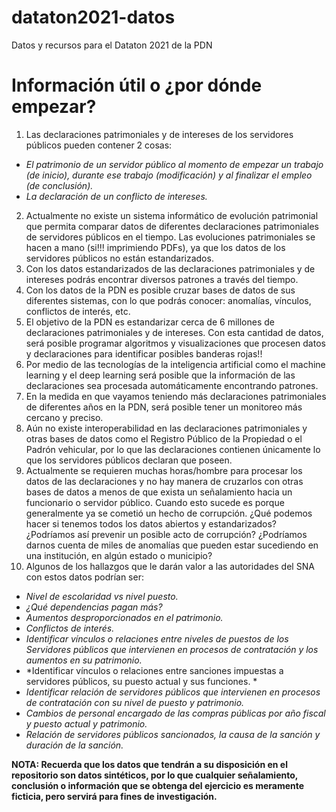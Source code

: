 # dataton2021-datos
Datos y recursos para el Dataton 2021 de la PDN
# Información útil  o ¿por dónde empezar?
1. Las declaraciones patrimoniales y de intereses de los servidores públicos pueden contener 2 cosas:
* *El patrimonio de un servidor público al momento de empezar un trabajo (de inicio), durante ese trabajo (modificación) y al finalizar el empleo (de conclusión).*
* *La declaración de un conflicto de intereses.*
2. Actualmente no existe un sistema informático de evolución patrimonial que permita comparar datos de diferentes declaraciones patrimoniales de servidores públicos en el tiempo. Las evoluciones patrimoniales se hacen a mano (si!!! imprimiendo PDFs), ya que los datos de los servidores públicos no están estandarizados.
3. Con los datos estandarizados de las declaraciones patrimoniales y de intereses podrás encontrar diversos patrones a través del tiempo.
4. Con los datos de la PDN es posible cruzar bases de datos de sus diferentes sistemas, con lo que podrás conocer: anomalías, vínculos, conflictos de interés, etc.
5. El objetivo de la PDN es estandarizar cerca de 6 millones de declaraciones patrimoniales y de intereses. Con esta cantidad de datos, será posible programar algoritmos y visualizaciones que procesen datos y declaraciones para identificar posibles banderas rojas!!
6. Por medio de las tecnologías de la inteligencia artificial como el machine learning y el deep learning será posible que la información de las declaraciones sea procesada automáticamente encontrando patrones.
7. En la medida en que vayamos teniendo más declaraciones patrimoniales de diferentes años en la PDN, será posible tener un monitoreo más cercano y preciso.
8. Aún no existe interoperabilidad en las declaraciones patrimoniales y otras bases de datos como el Registro Público de la Propiedad o el Padrón vehicular, por lo que las declaraciones contienen únicamente lo que los servidores públicos declaran que poseen.
9. Actualmente se requieren muchas horas/hombre para procesar los datos de las declaraciones y no hay manera de cruzarlos con otras bases de datos a menos de que exista un señalamiento hacia un funcionario o servidor público. Cuando esto sucede es porque generalmente ya se cometió un hecho de corrupción. ¿Qué podemos hacer si tenemos todos los datos abiertos y estandarizados? ¿Podríamos así prevenir un posible acto de corrupción? ¿Podríamos darnos cuenta de miles de anomalías que pueden estar sucediendo en una institución,  en algún estado o municipio? 
10. Algunos de los hallazgos que le darán valor a las autoridades del SNA con estos datos podrían ser:
* *Nivel de escolaridad vs nivel puesto.*
* *¿Qué dependencias pagan más?*
* *Aumentos desproporcionados en el patrimonio.*
* *Conflictos de interés.*
* *Identificar vínculos o relaciones entre niveles de puestos de los Servidores públicos que intervienen en procesos de contratación y los aumentos en su patrimonio.*
* *Identificar vínculos o relaciones entre sanciones impuestas a servidores públicos, su puesto actual y sus funciones. *
* *Identificar relación de servidores públicos que intervienen en procesos de contratación con su nivel de puesto y patrimonio.*
* *Cambios de personal encargado de las compras públicas por año fiscal y puesto actual y patrimonio.*
* *Relación de servidores públicos sancionados, la  causa de la sanción y duración de la sanción.*

**NOTA: Recuerda que los datos que tendrán a su disposición en el repositorio son datos sintéticos, por lo que cualquier señalamiento, conclusión o información que se obtenga del ejercicio es meramente ficticia, pero servirá para fines de investigación.**
